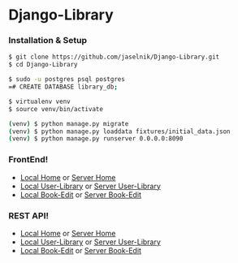 # Django-Library

### Installation & Setup

```sh
$ git clone https://github.com/jaselnik/Django-Library.git
$ cd Django-Library
```
```sh
$ sudo -u postgres psql postgres
=# CREATE DATABASE library_db;
```
```sh
$ virtualenv venv
$ source venv/bin/activate 
```
```sh
(venv) $ python manage.py migrate
(venv) $ python manage.py loaddata fixtures/initial_data.json
(venv) $ python manage.py runserver 0.0.0.0:8090
```

### FrontEnd!

- [Local Home](http://127.0.0.1:8090) or [Server Home](http://68.183.75.150:8090)
- [Local User-Library](http://127.0.0.1:8090/lib/1/) or [Server User-Library](http://68.183.75.150:8090/lib/1/)
- [Local Book-Edit](http://127.0.0.1:8090/book/3/edit/) or [Server Book-Edit](http://68.183.75.150:8090/book/3/edit/)

### REST API!

- [Local Home](http://127.0.0.1:8090/api/) or [Server Home](http://68.183.75.150:8090/api/)
- [Local User-Library](http://127.0.0.1:8090/lib/1/) or [Server User-Library](http://68.183.75.150:8090/api/lib/1/)
- [Local Book-Edit](http://127.0.0.1:8090/api/book/3/edit/) or [Server Book-Edit](http://68.183.75.150:8090/api/book/3/edit/)

